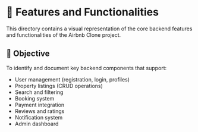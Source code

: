 # 🧩 Features and Functionalities

This directory contains a visual representation of the core backend features and functionalities of the Airbnb Clone project.

## 🎯 Objective

To identify and document key backend components that support:

- User management (registration, login, profiles)
- Property listings (CRUD operations)
- Search and filtering
- Booking system
- Payment integration
- Reviews and ratings
- Notification system
- Admin dashboard

